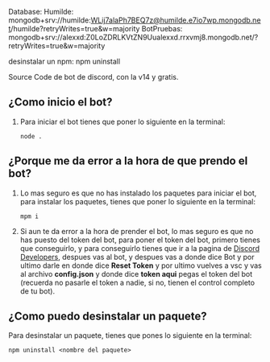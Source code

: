 Database:
Humilde: mongodb+srv://humilde:WLij7alaPh7BEQ7z@humilde.e7io7wp.mongodb.net/humilde?retryWrites=true&w=majority
BotPruebas: mongodb+srv://alexxd:Z0LoZDRLKVtZN9Uualexxd.rrxvmj8.mongodb.net/?retryWrites=true&w=majority

desinstalar un npm: npm uninstall <nombre de tu paquete>

Source Code de bot de discord, con la v14 y gratis.

## ¿Como inicio el bot?

1. Para iniciar el bot tienes que poner lo siguiente en la terminal:

   ```node .```

## ¿Porque me da error a la hora de que prendo el bot?

1. Lo mas seguro es que no has instalado los paquetes para iniciar el bot, para instalar los paquetes, tienes que poner lo siguiente en la terminal: 

   ```mpm i```

2. Si aun te da error a la hora de prender el bot, lo mas seguro es que no has puesto del token del bot, para poner el token del bot, primero tienes que conseguirlo, y para conseguirlo tienes que ir a la pagina de [Discord Developers](https://discord.com/developers/applications), despues vas al bot, y despues vas a donde dice Bot y por ultimo darle en donde dice **Reset Token** y por ultimo vuelves a vsc y vas al archivo **config.json** y donde dice **token aqui** pegas el token del bot (recuerda no pasarle el token a nadie, si no, tienen el control completo de tu bot).

## ¿Como puedo desinstalar un paquete?

Para desinstalar un paquete, tienes que pones lo siguiente en la terminal: 

 ```npm uninstall <nombre del paquete>```
